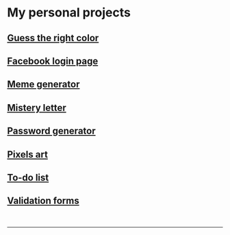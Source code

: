 # My personal projects

## [Guess the right color](https://qu4k3r.github.io/my-personal-projects/color-guess)
## [Facebook login page](https://qu4k3r.github.io/my-personal-projects/facebook-login-page)
## [Meme generator](https://qu4k3r.github.io/my-personal-projects/meme-generator)
## [Mistery letter](https://qu4k3r.github.io/my-personal-projects/mistery-letter)
## [Password generator](https://qu4k3r.github.io/my-personal-projects/password-generator)
## [Pixels art](https://qu4k3r.github.io/my-personal-projects/pixel-art)
## [To-do list](https://qu4k3r.github.io/my-personal-projects/todo-list)
## [Validation forms](https://qu4k3r.github.io/my-personal-projects/validation-form/form.html)

<br>

___
